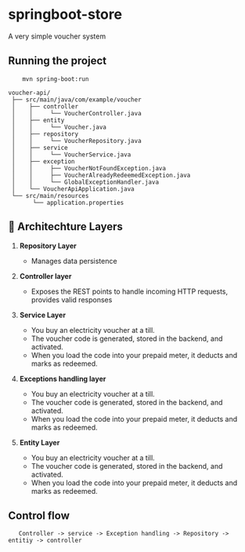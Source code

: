 # springboot-store
A very simple voucher system

## Running the project
```
    mvn spring-boot:run
```
```
voucher-api/
 ├── src/main/java/com/example/voucher
 │    ├── controller
 │    │     └── VoucherController.java
 │    ├── entity
 │    │     └── Voucher.java
 │    ├── repository
 │    │     └── VoucherRepository.java
 │    ├── service
 │    │     └── VoucherService.java
 │    ├── exception
 │    │     ├── VoucherNotFoundException.java
 │    │     ├── VoucherAlreadyRedeemedException.java
 │    │     └── GlobalExceptionHandler.java
 │    └── VoucherApiApplication.java
 └── src/main/resources
       └── application.properties
```



## 🔹 Architechture Layers

1. **Repository Layer**

   * Manages data persistence 

2. **Controller layer**

   * Exposes the REST points to handle incoming HTTP requests, provides valid responses 

3. **Service Layer**

   * You buy an electricity voucher at a till.
   * The voucher code is generated, stored in the backend, and activated.
   * When you load the code into your prepaid meter, it deducts and marks as redeemed.

4. **Exceptions handling layer**

   * You buy an electricity voucher at a till.
   * The voucher code is generated, stored in the backend, and activated.
   * When you load the code into your prepaid meter, it deducts and marks as redeemed.

5. **Entity Layer**

   * You buy an electricity voucher at a till.
   * The voucher code is generated, stored in the backend, and activated.
   * When you load the code into your prepaid meter, it deducts and marks as redeemed.

## Control flow
```
   Controller -> service -> Exception handling -> Repository -> entitiy -> controller
```